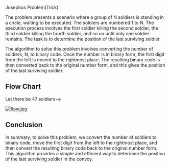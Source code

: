 
Josephus Problem(Trick)


The problem presents a scenario where a group of N soldiers is standing in a circle, waiting to be executed. The soldiers are numbered 1 to N. The execution process involves the first soldier killing the second soldier, the third soldier killing the fourth soldier, and so on until only one soldier remains. The task is to determine the position of the last surviving soldier.

The algorithm to solve this problem involves converting the number of soldiers, N, to binary code. Once the number is in binary form, the first digit from the left is moved to the rightmost place. The resulting binary code is then converted back to the original number form, and this gives the position of the last surviving soldier.




## Flow Chart
Let there be 47 soldiers-->

[![flow.jpg](https://i.postimg.cc/fbxhPHGX/flow.jpg)](https://postimg.cc/rdFb09FF)

## Conclusion 
In summary, to solve this problem, we convert the number of soldiers to binary code, move the first digit from the left to the rightmost place, and then convert the resulting binary code back to the original number form. This algorithm provides a simple and efficient way to determine the position of the last surviving soldier in the convoy.
